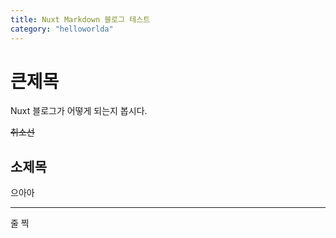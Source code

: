 ```yaml
---
title: Nuxt Markdown 블로그 테스트
category: "helloworlda"
---
```


# 큰제목

Nuxt 블로그가 어떻게 되는지 봅시다.

~~취소선~~

## 소제목

으아아

---

줄 찍
